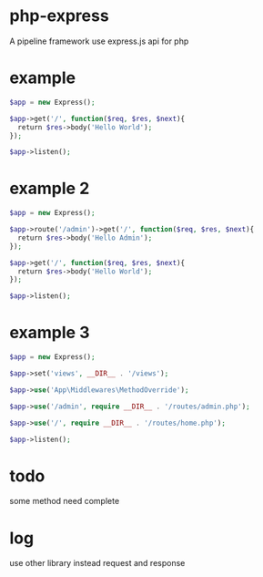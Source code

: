 # php-express
A pipeline framework use express.js api for php

# example

```php
$app = new Express();

$app->get('/', function($req, $res, $next){
  return $res->body('Hello World');
});

$app->listen();
```

# example 2

```php
$app = new Express();

$app->route('/admin')->get('/', function($req, $res, $next){
  return $res->body('Hello Admin');
});

$app->get('/', function($req, $res, $next){
  return $res->body('Hello World');
});

$app->listen();
```

# example 3

```php
$app = new Express();

$app->set('views', __DIR__ . '/views');

$app->use('App\Middlewares\MethodOverride');

$app->use('/admin', require __DIR__ . '/routes/admin.php');

$app->use('/', require __DIR__ . '/routes/home.php');

$app->listen();
```
# todo
some method need complete

# log
use other library instead request and response
